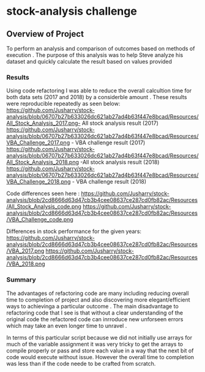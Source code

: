 # stock-analysis challenge

## Overview of Project
To perform an analysis and comparison of outcomes based on methods of execution .
The purpose of this analysis was to help Steve analyze his dataset and quickly calculate the result based on values provided
### Results
Using code refactoring I was able to reduce the overall calcultion time for both data sets (2017 and 2018) by a considerble amount .
These results were reproducible repeatedly as seen below:
https://github.com/Jusharry/stock-analysis/blob/06707b27b633026dc621ab27ad4b63f447e8bcad/Resources/All_Stock_Analysis_2017.png- All stock analysis result (2017)
https://github.com/Jusharry/stock-analysis/blob/06707b27b633026dc621ab27ad4b63f447e8bcad/Resources/VBA_Challenge_2017.png - VBA challenge result (2017) 
https://github.com/Jusharry/stock-analysis/blob/06707b27b633026dc621ab27ad4b63f447e8bcad/Resources/All_Stock_Analysis_2018.png -All stock analysis result (2018)
https://github.com/Jusharry/stock-analysis/blob/06707b27b633026dc621ab27ad4b63f447e8bcad/Resources/VBA_Challenge_2018.png - VBA challenge result (2018)

Code differences seen here :
https://github.com/Jusharry/stock-analysis/blob/2cd8666d63d47cb3b4cee08637ce287cd0fb82ac/Resources/All_Stock_Analysis_code.png
https://github.com/Jusharry/stock-analysis/blob/2cd8666d63d47cb3b4cee08637ce287cd0fb82ac/Resources/VBA_Challenge_code.png

Differences in stock performance for the given years:
https://github.com/Jusharry/stock-analysis/blob/2cd8666d63d47cb3b4cee08637ce287cd0fb82ac/Resources/VBA_2017.png
https://github.com/Jusharry/stock-analysis/blob/2cd8666d63d47cb3b4cee08637ce287cd0fb82ac/Resources/VBA_2018.png

### Summary
The advantages of refactoring code are many including reducing overall time to completion of project and also discovering more elegant/efficient ways to achievinga a particular outcome .
The main disadvantage to refactoring code that I see is that without a clear understanding of the original code the refactored code can inrroduce new unforseen errors which may take an even longer time to unravel .

In terms of this particular script because we did not initially use arrays for much of the variable assignment it was very tricky to get the arrays to compile properly or pass and store each value in a way that the next bit of code would execute without issue.
However the overall time to completion was less than if the code neede to be crafted from scratch.

